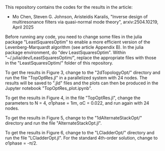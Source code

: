 This repository contains the codes for the results in the article:
* Mo Chen, Steven G. Johnson, Aristeidis Karalis, "Inverse design of multiresonance filters via quasi-normal mode theory", arxiv:2504.10219, April 2025

Before running any code, you need to change some files in the julia package "LeastSquaresOptim" to enable a more efficient version of the Levenberg-Marquardt algorithm (see article Appendix B). In the julia package environment, do "dev LeastSquaresOptim". Within "~/.julia/dev/LeastSquaresOptim/", replace the appropriate files with those in the "LeastSquaresOptim/" folder of this repository.

To get the results in Figure 3, change to the "2dTopologyOpt/" directory and run the file "TopOptRes.jl" in a parallelized system with 24 nodes. The results will be saved to ".jld" files and the plots can then be produced in the Jupyter notebook "TopOptRes_plot.ipynb".

To get the results in Figure 4, in the file "TopOptRes.jl", change the parameters to N = 4, σ1phase = 1im, αC = 0.022, and run again with 24 nodes.

To get the results in Figure 5, change to the "1dAlternateStackOpt/" directory and run the file "AlternateStackOpt.jl".

To get the results in Figure 6, change to the "LCladderOpt/" directory and run the file "LCladderOpt.jl". For the standard 4th-order solution, change to σ1phase = -π/2.
